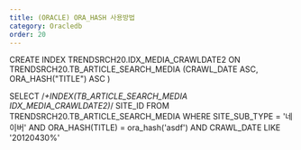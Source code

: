 ```yaml
---
title: (ORACLE) ORA_HASH 사용방법
category: Oracledb
order: 20
---
```


CREATE INDEX TRENDSRCH20.IDX_MEDIA_CRAWLDATE2 
ON TRENDSRCH20.TB_ARTICLE_SEARCH_MEDIA
(CRAWL_DATE ASC, ORA_HASH("TITLE") ASC )


SELECT 
/*+INDEX(TB_ARTICLE_SEARCH_MEDIA IDX_MEDIA_CRAWLDATE2)*/ 
  SITE_ID 
  FROM TRENDSRCH20.TB_ARTICLE_SEARCH_MEDIA 
 WHERE SITE_SUB_TYPE = '네이버' 
  AND ORA_HASH(TITLE) = ora_hash('asdf') 
  AND CRAWL_DATE LIKE '20120430%' 
